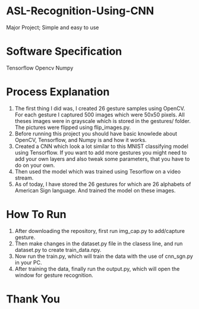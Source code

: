 # ASL-Recognition-Using-CNN
Major Project; 
Simple and easy to use

# Software Specification
Tensorflow
Opencv
Numpy

# Process Explanation
1. The first thing I did was, I created 26 gesture samples using OpenCV. For each gesture I captured 500 images which were 50x50 pixels. All theses images were in grayscale which is stored in the gestures/ folder. The pictures were flipped using flip_images.py.
2. Before running this project you should have basic knowlede about OpenCV, Tensorflow, and Numpy is and how it works.
3. Created a CNN which look a lot similar to this MNIST classifying model using Tensorflow. If you want to add more gestures you might need to add your own layers and also tweak some parameters, that you have to do on your own.
4. Then used the model which was trained using Tesorflow on a video stream.
5. As of today, I have stored the 26 gestures for which are 26 alphabets of American Sign language. And trained the model on these images.

# How To Run
1. After downloading the repository, first run img_cap.py to add/capture gesture.
2. Then make changes in the dataset.py file in the clasess line, and run dataset.py to create train_data.npy.
3. Now run the train.py, which will train the data with the use of cnn_sgn.py in your PC.
4. After training the data, finally run the output.py, which will open the window for gesture recognition.

# Thank You
